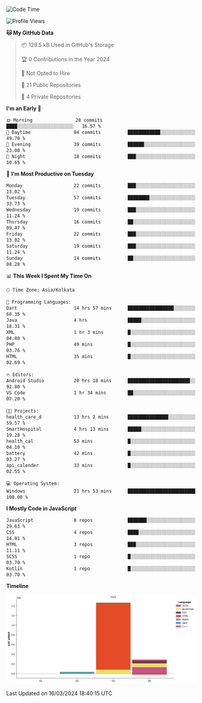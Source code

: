 <!--START_SECTION:waka-->
![Code Time](http://img.shields.io/badge/Code%20Time-279%20hrs%2056%20mins-blue)

![Profile Views](http://img.shields.io/badge/Profile%20Views-0-blue)

**🐱 My GitHub Data** 

> 📦 128.5 kB Used in GitHub's Storage 
 > 
> 🏆 0 Contributions in the Year 2024
 > 
> 🚫 Not Opted to Hire
 > 
> 📜 21 Public Repositories 
 > 
> 🔑 4 Private Repositories 
 > 
**I'm an Early 🐤** 

```text
🌞 Morning                28 commits          ████░░░░░░░░░░░░░░░░░░░░░   16.57 % 
🌆 Daytime                84 commits          ████████████░░░░░░░░░░░░░   49.70 % 
🌃 Evening                39 commits          ██████░░░░░░░░░░░░░░░░░░░   23.08 % 
🌙 Night                  18 commits          ███░░░░░░░░░░░░░░░░░░░░░░   10.65 % 
```
📅 **I'm Most Productive on Tuesday** 

```text
Monday                   22 commits          ███░░░░░░░░░░░░░░░░░░░░░░   13.02 % 
Tuesday                  57 commits          ████████░░░░░░░░░░░░░░░░░   33.73 % 
Wednesday                19 commits          ███░░░░░░░░░░░░░░░░░░░░░░   11.24 % 
Thursday                 16 commits          ██░░░░░░░░░░░░░░░░░░░░░░░   09.47 % 
Friday                   22 commits          ███░░░░░░░░░░░░░░░░░░░░░░   13.02 % 
Saturday                 19 commits          ███░░░░░░░░░░░░░░░░░░░░░░   11.24 % 
Sunday                   14 commits          ██░░░░░░░░░░░░░░░░░░░░░░░   08.28 % 
```


📊 **This Week I Spent My Time On** 

```text
🕑︎ Time Zone: Asia/Kolkata

💬 Programming Languages: 
Dart                     14 hrs 57 mins      █████████████████░░░░░░░░   68.35 % 
Java                     4 hrs               █████░░░░░░░░░░░░░░░░░░░░   18.31 % 
XML                      1 hr 3 mins         █░░░░░░░░░░░░░░░░░░░░░░░░   04.80 % 
PHP                      49 mins             █░░░░░░░░░░░░░░░░░░░░░░░░   03.76 % 
HTML                     35 mins             █░░░░░░░░░░░░░░░░░░░░░░░░   02.69 % 

🔥 Editors: 
Android Studio           20 hrs 18 mins      ███████████████████████░░   92.80 % 
VS Code                  1 hr 34 mins        ██░░░░░░░░░░░░░░░░░░░░░░░   07.20 % 

🐱‍💻 Projects: 
health_care_d            13 hrs 2 mins       ███████████████░░░░░░░░░░   59.57 % 
SmartHospital            4 hrs 13 mins       █████░░░░░░░░░░░░░░░░░░░░   19.28 % 
health_cal               53 mins             █░░░░░░░░░░░░░░░░░░░░░░░░   04.10 % 
battery                  42 mins             █░░░░░░░░░░░░░░░░░░░░░░░░   03.27 % 
api_calender             33 mins             █░░░░░░░░░░░░░░░░░░░░░░░░   02.55 % 

💻 Operating System: 
Windows                  21 hrs 53 mins      █████████████████████████   100.00 % 
```

**I Mostly Code in JavaScript** 

```text
JavaScript               8 repos             ███████░░░░░░░░░░░░░░░░░░   29.63 % 
CSS                      4 repos             ████░░░░░░░░░░░░░░░░░░░░░   14.81 % 
HTML                     3 repos             ███░░░░░░░░░░░░░░░░░░░░░░   11.11 % 
SCSS                     1 repo              █░░░░░░░░░░░░░░░░░░░░░░░░   03.70 % 
Kotlin                   1 repo              █░░░░░░░░░░░░░░░░░░░░░░░░   03.70 % 
```



**Timeline**

![Lines of Code chart](https://raw.githubusercontent.com/sairam030/sairam030/main/assets/bar_graph.png)


 Last Updated on 16/03/2024 18:40:15 UTC
<!--END_SECTION:waka-->
